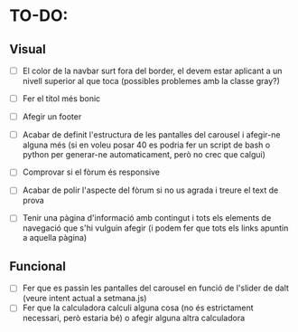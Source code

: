 # TO-DO:
## Visual
- [ ] El color de la navbar surt fora del border, el devem estar aplicant a un nivell superior al que toca (possibles problemes amb la classe gray?)
- [ ] Fer el títol més bonic
- [ ] Afegir un footer
- [ ] Acabar de definit l'estructura de les pantalles del carousel i afegir-ne alguna més (si en voleu posar 40 es podria fer un script de bash o python per generar-ne automaticament, però no crec que calgui)
- [ ] Comprovar si el fòrum és responsive
- [ ] Acabar de polir l'aspecte del fòrum si no us agrada i treure el text de prova
- [ ] Tenir una pàgina d'informació amb contingut i tots els elements de navegació que s'hi vulguin afegir (i podem fer que tots els links apuntin a aquella pàgina)


## Funcional
- [ ] Fer que es passin les pantalles del carousel en funció de l'slider de dalt (veure intent actual a setmana.js)
- [ ] Fer que la calculadora calculi alguna cosa (no és estrictament necessari, però estaria bé) o afegir alguna altra calculadora
